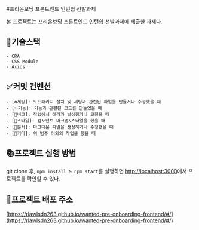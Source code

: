 #프리온보딩 프론트엔드 인턴쉽 선발과제

본 프로젝트는 프리온보딩 프론트엔드 인턴쉽 선발과제에 제출한 과제다.

## 🔧기술스택

```
- CRA
- CSS Module
- Axios
```

## ✅커밋 컨벤션

```
- [⚙세팅]: 노드패키지 설치 및 세팅과 관련된 파일을 만들거나 수정했을 때
- [✨기능]: 기능과 관련된 코드를 만들었을 때
- [🐞버그]: 작업에서 에러가 발생했거나 고쳤을 때
- [🎨스타일]: 컴포넌트 마크업&스타일을 했을 때
- [📃문서]: 마크다운 파일을 생성하거나 수정했을 때
- [🎸기타]: 위 범주 이외의 작업을 했을 때
```

## 📚프로젝트 실행 방법

git clone 후, `npm install & npm start`를 실행하면 [http://localhost:3000](http://localhost:3000)에서 프로젝트를 확인할 수 있다.

## 🎉프로젝트 배포 주소

[https://rlawlsdn263.github.io/wanted-pre-onboarding-frontend/#/](https://rlawlsdn263.github.io/wanted-pre-onboarding-frontend/#/)
